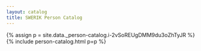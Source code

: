 ```yaml
---
layout: catalog
title: SWERIK Person Catalog
---
```

{% assign p = site.data._person-catalog.i-2vSoREUgDMM9du3oZhTyJR %}
{% include person-catalog.html p=p %}


